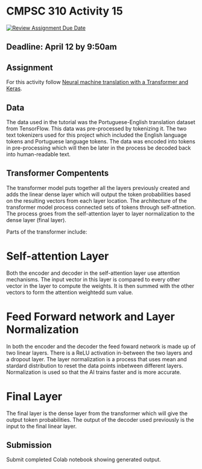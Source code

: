# CMPSC 310 Activity 15
[![Review Assignment Due Date](https://classroom.github.com/assets/deadline-readme-button-24ddc0f5d75046c5622901739e7c5dd533143b0c8e959d652212380cedb1ea36.svg)](https://classroom.github.com/a/ymop5HUw)

## Deadline: April 12 by 9:50am

## Assignment

 For this activity follow [Neural machine translation with a Transformer and Keras](https://www.tensorflow.org/text/tutorials/transformer).
 
## Data

The data used in the tutorial was the Portuguese-English translation dataset from TensorFlow. This data was pre-processed by tokenizing it. The two text tokenizers used for this project which included the English language tokens and Portuguese language tokens. The data was encoded into tokens in pre-processing which will then be later in the process be decoded back into human-readable text.

## Transformer Compentents

The transformer model puts together all the layers previously created and adds the linear dense layer which will output the token probabilities based on the resulting vectors from each layer location. The architecture of the transformer model process connected sets of tokens through self-attnetion. The process groes from the self-attention layer to layer normalization to the dense layer (final layer).

Parts of the transformer include:

# Self-attention Layer
Both the encoder and decoder in the self-attention layer use attention mechanisms. The input vector in this layer is compared to every other vector in the layer to compute the weights. It is then summed with the other vectors to form the attention weightedd sum value. 

# Feed Forward network and Layer Normalization

In both the encoder and the decoder the feed foward network is made up of two linear layers. There is a ReLU activation in-between the two layers and a dropout layer. The layer normalization is a process that uses mean and stardard distribution to reset the data points inbetween different layers. Normalization is used so that the AI trains faster and is more accurate.

# Final Layer

The final layer is the dense layer from the transformer which will give the output token probabilities. The output of the decoder used previously is the input to the final linear layer.

## Submission

Submit completed Colab notebook showing generated output.

